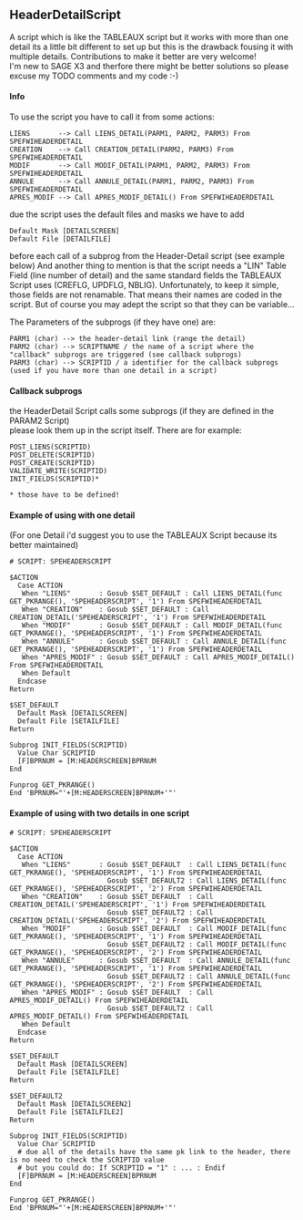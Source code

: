 ## HeaderDetailScript
A script which is like the TABLEAUX script but it works with more than one detail its a little bit different to set up but this is the drawback fousing it with multiple details. Contributions to make it better are very welcome!  
I'm new to SAGE X3 and therfore there might be better solutions so please excuse my TODO comments and my code :-)

#### Info
To use the script you have to call it from some actions:  
```
LIENS       --> Call LIENS_DETAIL(PARM1, PARM2, PARM3) From SPEFWIHEADERDETAIL  
CREATION    --> Call CREATION_DETAIL(PARM2, PARM3) From SPEFWIHEADERDETAIL  
MODIF       --> Call MODIF_DETAIL(PARM1, PARM2, PARM3) From SPEFWIHEADERDETAIL   
ANNULE      --> Call ANNULE_DETAIL(PARM1, PARM2, PARM3) From SPEFWIHEADERDETAIL  
APRES_MODIF --> Call APRES_MODIF_DETAIL() From SPEFWIHEADERDETAIL 
```

due the script uses the default files and masks we have to add   
```
Default Mask [DETAILSCREEN]  
Default File [DETAILFILE]  
```
before each call of a subprog from the Header-Detail script (see example below)
And another thing to mention is that the script needs a "LIN" Table Field (line number of detail) and the same standard fields the TABLEAUX Script uses (CREFLG, UPDFLG, NBLIG). Unfortunately, to keep it simple, those fields are not renamable. That means their names are coded in the script. But of course you may adept the script so that they can be variable...

The Parameters of the subprogs (if they have one) are:  
```
PARM1 (char) --> the header-detail link (range the detail)  
PARM2 (char) --> SCRIPTNAME / the name of a script where the "callback" subprogs are triggered (see callback subprogs)  
PARM3 (char) --> SCRIPTID / a identifier for the callback subprogs (used if you have more than one detail in a script)
```

#### Callback subprogs
the HeaderDetail Script calls some subprogs (if they are defined in the PARAM2 Script)  
please look them up in the script itself. There are for example:
```
POST_LIENS(SCRIPTID)
POST_DELETE(SCRIPTID)
POST_CREATE(SCRIPTID)
VALIDATE_WRITE(SCRIPTID)
INIT_FIELDS(SCRIPTID)*

* those have to be defined!
```

#### Example of using with one detail
(For one Detail i'd suggest you to use the TABLEAUX Script because its better maintained)
```
# SCRIPT: SPEHEADERSCRIPT

$ACTION
  Case ACTION
   When "LIENS"       : Gosub $SET_DEFAULT : Call LIENS_DETAIL(func GET_PKRANGE(), 'SPEHEADERSCRIPT', '1') From SPEFWIHEADERDETAIL   
   When "CREATION"    : Gosub $SET_DEFAULT : Call CREATION_DETAIL('SPEHEADERSCRIPT', '1') From SPEFWIHEADERDETAIL                     
   When "MODIF"       : Gosub $SET_DEFAULT : Call MODIF_DETAIL(func GET_PKRANGE(), 'SPEHEADERSCRIPT', '1') From SPEFWIHEADERDETAIL    
   When "ANNULE"      : Gosub $SET_DEFAULT : Call ANNULE_DETAIL(func GET_PKRANGE(), 'SPEHEADERSCRIPT', '1') From SPEFWIHEADERDETAIL   
   When "APRES_MODIF" : Gosub $SET_DEFAULT : Call APRES_MODIF_DETAIL() From SPEFWIHEADERDETAIL                       
   When Default
  Endcase
Return

$SET_DEFAULT
  Default Mask [DETAILSCREEN]
  Default File [SETAILFILE]
Return

Subprog INIT_FIELDS(SCRIPTID)
  Value Char SCRIPTID
  [F]BPRNUM = [M:HEADERSCREEN]BPRNUM
End

Funprog GET_PKRANGE()
End 'BPRNUM="'+[M:HEADERSCREEN]BPRNUM+'"'
```

#### Example of using with two details in one script
```
# SCRIPT: SPEHEADERSCRIPT

$ACTION
  Case ACTION
   When "LIENS"       : Gosub $SET_DEFAULT  : Call LIENS_DETAIL(func GET_PKRANGE(), 'SPEHEADERSCRIPT', '1') From SPEFWIHEADERDETAIL
                        Gosub $SET_DEFAULT2 : Call LIENS_DETAIL(func GET_PKRANGE(), 'SPEHEADERSCRIPT', '2') From SPEFWIHEADERDETAIL
   When "CREATION"    : Gosub $SET_DEFAULT  : Call CREATION_DETAIL('SPEHEADERSCRIPT', '1') From SPEFWIHEADERDETAIL   
                        Gosub $SET_DEFAULT2 : Call CREATION_DETAIL('SPEHEADERSCRIPT', '2') From SPEFWIHEADERDETAIL
   When "MODIF"       : Gosub $SET_DEFAULT  : Call MODIF_DETAIL(func GET_PKRANGE(), 'SPEHEADERSCRIPT', '1') From SPEFWIHEADERDETAIL  
                        Gosub $SET_DEFAULT2 : Call MODIF_DETAIL(func GET_PKRANGE(), 'SPEHEADERSCRIPT', '2') From SPEFWIHEADERDETAIL
   When "ANNULE"      : Gosub $SET_DEFAULT  : Call ANNULE_DETAIL(func GET_PKRANGE(), 'SPEHEADERSCRIPT', '1') From SPEFWIHEADERDETAIL 
                        Gosub $SET_DEFAULT2 : Call ANNULE_DETAIL(func GET_PKRANGE(), 'SPEHEADERSCRIPT', '2') From SPEFWIHEADERDETAIL 
   When "APRES_MODIF" : Gosub $SET_DEFAULT  : Call APRES_MODIF_DETAIL() From SPEFWIHEADERDETAIL
                        Gosub $SET_DEFAULT2 : Call APRES_MODIF_DETAIL() From SPEFWIHEADERDETAIL                       
   When Default
  Endcase
Return

$SET_DEFAULT
  Default Mask [DETAILSCREEN]
  Default File [SETAILFILE]
Return

$SET_DEFAULT2
  Default Mask [DETAILSCREEN2]
  Default File [SETAILFILE2]
Return

Subprog INIT_FIELDS(SCRIPTID)
  Value Char SCRIPTID
  # due all of the details have the same pk link to the header, there is no need to check the SCRIPTID value
  # but you could do: If SCRIPTID = "1" : ... : Endif
  [F]BPRNUM = [M:HEADERSCREEN]BPRNUM
End

Funprog GET_PKRANGE()
End 'BPRNUM="'+[M:HEADERSCREEN]BPRNUM+'"'
```






